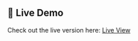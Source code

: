 ## 🚀 Live Demo

Check out the live version here: [Live View](http://brain-tumor-cell-detection.vercel.app)
